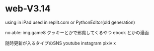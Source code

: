# web-V3.14
using in iPad
used in replit.com or PythonEditor(old generation)

no able:
img.game8
クッキーとかで邪魔してくるやつ
ebook
とかの漫画


随時更新が入るタイプのSNS
youtube
instagram
pixiv
x

